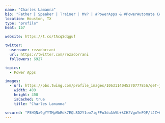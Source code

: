 ```yaml
---
name: "Charles Lamanna"
bio: "Father | Speaker | Trainer | MVP | #PowerApps & #PowerAutomate Community Super User | YouTuber Right-pointing triangle http://youtube.com/c/rezadorrani | Learn - Share - Clockwise rightwards and leftwards open circle arrows"
location: Houston, TX
type: "profile"
heat: 157

website: https://t.co/tAcqSdqguf

twitter:
  username: rezadorrani
  url: https://twitter.com/rezadorrani
  followers: 6927

topics:
  - Power Apps

images:
  - url: https://pbs.twimg.com/profile_images/1063114045270777856/qeT-jpWr_400x400.jpg
    width: 400
    height: 400
    isCached: true
    title: "Charles Lamanna"

secured: "F5HQNx9gYYTMpMbEdk7EQL8D2Y1uw7igFPu3duAhVL+kCH2VgoYePQF/lJZ+CT6tkdbzv6hY7J0Z3Ke30u2uCezm2cL67yOxKmN+lnUk+AB0C5GdsmGuCmUlHANJnk3AsxAKrZ4dsit1qlFwIqeOs1/6T+BjXa1UMmxp285DunoRhSf73Gf2QOMHXMNafqPLVnV7CnZY+WaD2apn3bRh5xmOJb8pKUnhzi4ie4oIsi8P2r66/g0nDTyq2BIqjlSLsqTy+VGyUQfsykyyhHX8TH/A7QmpbeBbNxSe0soQIIjVEbbuWMSNWVvSGb3Ci/YQXQ/UbLkV8uWqpanM/OiLecjx84FijEn+85D4Z0h9sJBCRZScPbiyflGLscNHh/mF5t5uF3VE8FuqXbBUbjayMEBRFCRTI5s7Uxadtmi5+H8=;gcP+MJA4PbAldP+O7TAoOg=="
---
```


